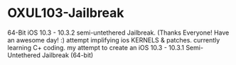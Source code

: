 # OXUL103-Jailbreak
64-Bit iOS 10.3 - 10.3.2 semi-untethered Jailbreak. (Thanks Everyone! Have an awesome day! :)
attempt implifying ios KERNELS & patches.
currently learning C+ coding.
my attempt to create an iOS 10.3 - 10.3.1 Semi-Untethered Jailbreak (64-bit)
